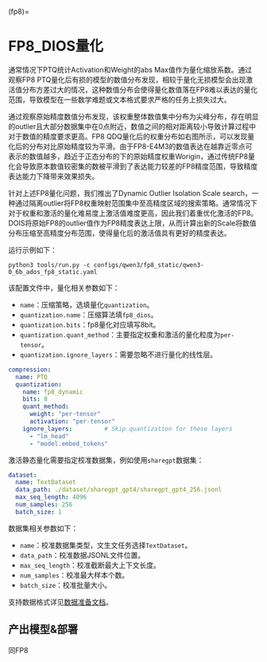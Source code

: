 (fp8)=

# FP8_DIOS量化

通常情况下PTQ统计Activation和Weight的abs Max值作为量化缩放系数。通过观察FP8 PTQ量化后有损的模型的数值分布发现，相较于量化无损模型会出现激活值分布方差过大的情况，这种数值分布会使得量化数值落在FP8难以表达的量化范围，导致模型在一些数学难题或文本格式要求严格的任务上损失过大。


通过观察原始精度数值分布发现，该权重整体数值集中分布为尖峰分布，存在明显的outlier且大部分数据集中在0点附近，数值之间的相对距离较小导致计算过程中对于数值的精度要求更高。FP8 QDQ量化后的权重分布如右图所示，可以发现量化后的分布对比原始精度较为平滑。由于FP8-E4M3的数值表达在越靠近零点可表示的数值越多，趋近于正态分布的下的原始精度权重Worigin，通过传统FP8量化会导致原本数值较密集的数被平滑到了表达能力较差的FP8精度范围，导致精度表达能力下降带来效果损失。

针对上述FP8量化问题，我们推出了Dynamic  Outlier Isolation Scale search，一种通过隔离outlier将FP8权重映射范围集中至高精度区域的搜索策略。通常情况下对于权重和激活的量化难易度上激活值难度更高，因此我们着重优化激活的FP8。DOIS将原始FP8的outlier值作为FP8精度表达上限，从而计算出新的Scale将数值分布压缩至高精度分布范围，使得量化后的激活值具有更好的精度表达。


运行示例如下：

```shell
python3 tools/run.py -c configs/qwen3/fp8_static/qwen3-0_6b_ados_fp8_static.yaml
```

该配置文件中，量化相关参数如下：
- `name`：压缩策略，选填量化`quantization`。
- `quantization.name`：压缩算法填`fp8_dios`。
- `quantization.bits`：fp8量化对应填写8bit。
- `quantization.quant_method`：主要指定权重和激活的量化粒度为`per-tensor`。
- `quantization.ignore_layers`：需要忽略不进行量化的线性层。

```yaml
compression:
  name: PTQ
  quantization:
    name: fp8_dynamic
    bits: 8
    quant_method:
      weight: "per-tensor"
      activation: "per-tensor"
    ignore_layers:         # Skip quantization for these layers
      - "lm_head"
      - "model.embed_tokens"
```

激活静态量化需要指定校准数据集，例如使用`sharegpt`数据集：

```yaml
dataset:
  name: TextDataset
  data_path: ./dataset/sharegpt_gpt4/sharegpt_gpt4_256.jsonl
  max_seq_length: 4096
  num_samples: 256
  batch_size: 1
```

数据集相关参数如下：
- `name`：校准数据集类型，文生文任务选择`TextDataset`。
- `data_path`：校准数据JSONL文件位置。
- `max_seq_length`：校准截断最大上下文长度。
- `num_samples`：校准最大样本个数。
- `batch_size`：校准批量大小。

支持数据格式详见[数据准备文档](../design/prepare_dataset.md)。


## 产出模型&部署

同FP8
